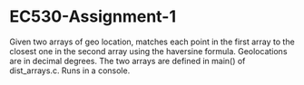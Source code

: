 # EC530-Assignment-1
Given two arrays of geo location, matches each point in the first array to the closest one in the second array using the haversine formula. Geolocations are in decimal degrees. The two arrays are defined in main() of dist_arrays.c. Runs in a console.
